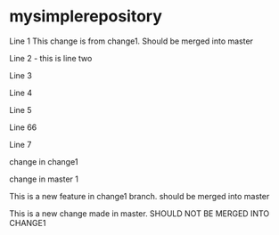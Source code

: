 # mysimplerepository

Line 1
This change is from change1. Should be merged into master

Line 2 - this is line two


Line 3

Line 4

Line 5


Line 66





Line 7


change in change1

change in master 1

This is a new feature in change1 branch. should be merged into master

This is a new change made in master. SHOULD NOT BE MERGED INTO CHANGE1